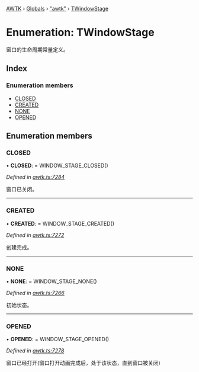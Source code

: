 [AWTK](../README.md) › [Globals](../globals.md) › ["awtk"](../modules/_awtk_.md) › [TWindowStage](_awtk_.twindowstage.md)

# Enumeration: TWindowStage

窗口的生命周期常量定义。

## Index

### Enumeration members

* [CLOSED](_awtk_.twindowstage.md#closed)
* [CREATED](_awtk_.twindowstage.md#created)
* [NONE](_awtk_.twindowstage.md#none)
* [OPENED](_awtk_.twindowstage.md#opened)

## Enumeration members

###  CLOSED

• **CLOSED**: =  WINDOW_STAGE_CLOSED()

*Defined in [awtk.ts:7284](https://github.com/zlgopen/awtk-binding/blob/78b9c61/tools/code_gen/js/output/awtk.ts#L7284)*

窗口已关闭。

___

###  CREATED

• **CREATED**: =  WINDOW_STAGE_CREATED()

*Defined in [awtk.ts:7272](https://github.com/zlgopen/awtk-binding/blob/78b9c61/tools/code_gen/js/output/awtk.ts#L7272)*

创建完成。

___

###  NONE

• **NONE**: =  WINDOW_STAGE_NONE()

*Defined in [awtk.ts:7266](https://github.com/zlgopen/awtk-binding/blob/78b9c61/tools/code_gen/js/output/awtk.ts#L7266)*

初始状态。

___

###  OPENED

• **OPENED**: =  WINDOW_STAGE_OPENED()

*Defined in [awtk.ts:7278](https://github.com/zlgopen/awtk-binding/blob/78b9c61/tools/code_gen/js/output/awtk.ts#L7278)*

窗口已经打开(窗口打开动画完成后，处于该状态，直到窗口被关闭)
